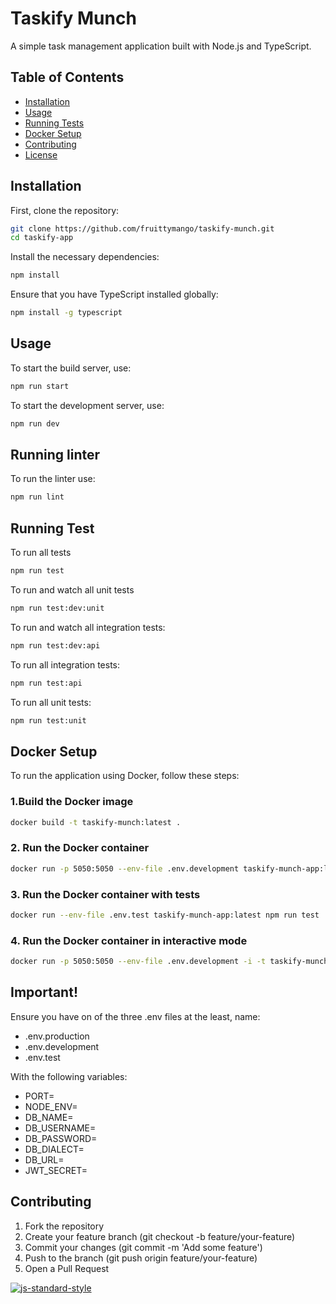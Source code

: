 # Taskify Munch

A simple task management application built with Node.js and TypeScript.

## Table of Contents

-   [Installation](#installation)
-   [Usage](#usage)
-   [Running Tests](#running-tests)
-   [Docker Setup](#docker-setup)
-   [Contributing](#contributing)
-   [License](#license)

## Installation

First, clone the repository:

```bash
git clone https://github.com/fruittymango/taskify-munch.git
cd taskify-app
```

Install the necessary dependencies:

```bash
npm install
```

Ensure that you have TypeScript installed globally:

```bash
npm install -g typescript
```

## Usage

To start the build server, use:

```bash
npm run start
```

To start the development server, use:

```bash
npm run dev
```

## Running linter

To run the linter use:

```bash
npm run lint
```

## Running Test

To run all tests

```bash
npm run test
```

To run and watch all unit tests

```bash
npm run test:dev:unit
```

To run and watch all integration tests:

```bash
npm run test:dev:api
```

To run all integration tests:

```bash
npm run test:api
```

To run all unit tests:

```bash
npm run test:unit
```

## Docker Setup

To run the application using Docker, follow these steps:

### 1.Build the Docker image

```bash
docker build -t taskify-munch:latest .
```

### 2. Run the Docker container

```bash
docker run -p 5050:5050 --env-file .env.development taskify-munch-app:latest
```

### 3. Run the Docker container with tests

```bash
docker run --env-file .env.test taskify-munch-app:latest npm run test
```

### 4. Run the Docker container in interactive mode

```bash
docker run -p 5050:5050 --env-file .env.development -i -t taskify-munch:latest sh
```

## Important!

Ensure you have on of the three .env files at the least, name:

-   .env.production
-   .env.development
-   .env.test

With the following variables:

-   PORT=
-   NODE_ENV=
-   DB_NAME=
-   DB_USERNAME=
-   DB_PASSWORD=
-   DB_DIALECT=
-   DB_URL=
-   JWT_SECRET=

## Contributing

1. Fork the repository
2. Create your feature branch (git checkout -b feature/your-feature)
3. Commit your changes (git commit -m 'Add some feature')
4. Push to the branch (git push origin feature/your-feature)
5. Open a Pull Request

[![js-standard-style](https://img.shields.io/badge/code%20style-standard-brightgreen.svg)](http://standardjs.com)
